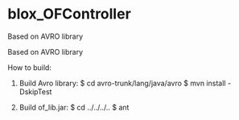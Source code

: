 blox_OFController
=================

Based on AVRO library

Based on AVRO library

How to build:

1. Build Avro library:
 $ cd avro-trunk/lang/java/avro
 $ mvn install -DskipTest

2. Build of_lib.jar:
 $ cd ../../../..
 $ ant

